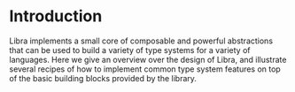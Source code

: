 # Introduction

Libra implements a small core of composable and powerful abstractions that can be
used to build a variety of type systems for a variety of languages.
Here we give an overview over the design of Libra,
and illustrate several recipes of how to implement common type system features
on top of the basic building blocks provided by the library.
